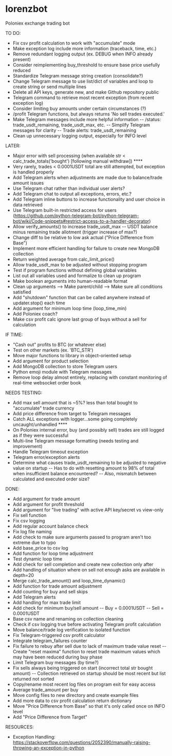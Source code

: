 # lorenzbot
Poloniex exchange trading bot

TO DO:
- Fix csv profit calculation to work with "accumulate" mode
- Make exception log include more information (traceback, time, etc.)
- Remove redundant logging output (ex. DEBUG when INFO already present)
- Consider reimplementing buy_threshold to ensure base price usefully reduced
- Standardize Telegram message string creation (consolidate?)
- Change Telegram message to use list/dict of variables and loop to create string or send multiple lines
- Delete all API keys, generate new, and make Github repository public
- Telegram command to retrieve most recent exception (from recent exception log)
- Consider limiting buy amounts under certain circumstances (?)
- /profit Telegram functions, but always returns 'No sell trades executed.'
- Make Telegram messages include more helpful information
-- /status: trade_usdt_remaining, trade_usdt_max, etc.
-- Simplify Telegram messages for clarity
-- Trade alerts: trade_usdt_remaining
- Clean up unnecessary logging output, especially for INFO level

LATER:
- Major error with sell processing (when available str < calc_trade_totals('bought') [following manual withdraw]) ****
- Very rarely, trades < 0.0001USDT total are still attempted, but exception is handled properly
- Add Telegram alerts when adjustments are made due to balance/trade amount issues
- Use Telegram chat rather than individual user alerts?
- Add Telegram chat to output all exceptions, errors, etc.?
- Add Telegram inline buttons to increase functionality and user choice in data retrieved
- Use Telegram built-in restricted access for users (https://github.com/python-telegram-bot/python-telegram-bot/wiki/Code-snippets#restrict-access-to-a-handler-decorator)
- Allow verify_amounts() to increase trade_usdt_max
-- USDT balance minus remaining trade allotment (trigger increase of max?)
- Change diff to be relative to low ask actual ("Price Difference from Base")
- Implement more efficient handling for failure to create new MongoDB collection
- Return weighted average from calc_limit_price()
- Allow trade_usdt_max to be adjusted without stopping program
- Test if program functions without defining global variables
- List out all variables used and formalize to clean up program
- Make boolean arguments into human-readable format
- Clean up arguments --> Make parent/child --> Make sure all conditions satisfied
- Add "shutdown" function that can be called anywhere instead of updater.stop() each time
- Add argument for minimum loop time (loop_time_min)
- Add Poloniex coach?
- Make csv profit calc ignore last group of buys without a sell for calculation

IF TIME:
- "Cash out" profits to BTC (or whatever else)
- Test on other markets (ex. 'BTC_STR')
- Move major functions to library in object-oriented setup
- Add argument for product selection
- Add MongoDB collection to store Telegram users
- Python emoji module with Telegram messages
- Remove loop delay almost entirely, replacing with constant monitoring of real-time websocket order book

NEEDS TESTING:
- Add max sell amount that is ~5%? less than total bought to "accumulate" trade currency
- Add price difference from target to Telegram messages
- Catch ALL exceptions with logger...some going completely uncaught/unhandled ****
- On Poloniex internal error, buy (and possibly sell) trades are still logged as if they were successful
- Multi-line Telegram message formatting (needs testing and improvement)
- Handle Telegram timeout exception
- Telegram error/exception alerts
- Determine what causes trade_usdt_remaining to be adjusted to negative value on startup
-- Has to do with resetting amount to 98% of total when insufficient balance encountered?
-- Also, mismatch between calculated and executed order size?

DONE:
- Add argument for trade amount
- Add argument for profit threshold
- Add argument for "live trading" with active API key/secret vs view-only
- Fix sell function
- Fix csv logging
- Add regular account balance check
- Fix log file naming
- Add check to make sure arguments passed to program aren't too extreme due to typo
- Add base_price to csv log
- Add function for loop time adjustment
- Test dynamic loop time
- Add check for sell completion and create new collection only after
- Add handling of situation where on sell not enough asks are available in depth=20
- Merge calc_trade_amount() and loop_time_dynamic()
- Add function for trade amount adjustment
- Add counting for buy and sell skips
- Add Telegram alerts
- Add handling for max trade limit
- Add check for minimum buy/sell amount
-- Buy = 0.0001USDT
-- Sell = 0.0001USDT
- Base csv name and renaming on collection cleaning
- Check if csv logging true before activating Telegram profit calculation
- Move balance/trade log verification to isolated function
- Fix Telegram-triggered csv profit calculator
- Integrate telegram_failures counter
- Fix failure to rebuy after sell due to lack of maximum trade value reset
-- Create "reset maxima" function to reset trade maximum values which may have been reduced during buy phase
- Limit Telegram buy messages (by time?)
- Fix sells always being triggered on start (incorrect total str bought amount)
-- Collection retrieved on startup should be most recent but list returned not sorted
- Copy/rename most recent log files on program exit for easy access
- Average trade_amount per buy
- Move config files to new directory and create example files
- Add more data to csv profit calculation return dictionary
- Move "Price Difference from Base" so that it's only called once on INFO level
- Add "Price Difference from Target"

RESOURCES:
- Exception Handling:
https://stackoverflow.com/questions/2052390/manually-raising-throwing-an-exception-in-python